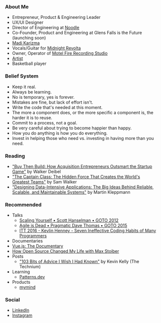 ### About Me

* Entrepreneur, Product &amp; Engineering Leader
* UX/UI Designer
* Director of Engineering at [Noodle](https://about.noodle.com/)
* Co-Founder, Product and Engineering at Glens Falls is the Future (launching soon)
* [Madi Karizma](https://madikarizma.com)
* Vocals/Guitar for [Midnight Revolta](https://midnightrevolta.com)
* Owner, Operator of [Motel Fire Recording Studio](https://motelfirerecordingstudio.com)
* [Artist](https://www.instagram.com/p/CdrZWWgOjd5/)
* Basketball player

### Belief System

* Keep it real.
* Always be learning.
* No is temporary, yes is forever.
* Mistakes are fine, but lack of effort isn't.
* Write the code that's needed at this moment.
* The more a component does, or the more specific a component is, the harder it is to reuse.
* Commit to a process, not a goal.
* Be very careful about trying to become happier than happy.
* How you do anything is how you do everything.
* Invest in helping those who need vs. investing in having more than you need.

### Reading

* ["Buy Then Build: How Acquisition Entrepreneurs Outsmart the Startup Game"](https://www.amazon.com/Buy-Then-Build-Acquisition-Entrepreneurs-ebook/dp/B07JKM2F5Q) by Walker Deibel
* ["The Captain Class: The Hidden Force That Creates the World's Greatest Teams"](https://www.amazon.com/Captain-Class-Hidden-Creates-Greatest/dp/0812997190) by Sam Walker
* ["Designing Data-Intensive Applications: The Big Ideas Behind Reliable, Scalable, and Maintainable Systems"](https://www.amazon.com/Designing-Data-Intensive-Applications-Reliable-Maintainable/dp/1449373321) by Martin Kleppmann

### Recommended

* Talks
  * [Scaling Yourself • Scott Hanselman • GOTO 2012](https://www.youtube.com/watch?v=FS1mnISoG7U)
  * [Agile is Dead • Pragmatic Dave Thomas • GOTO 2015](https://www.youtube.com/watch?v=a-BOSpxYJ9M)
  * [ITT 2016 - Kevlin Henney - Seven Ineffective Coding Habits of Many Programmers](https://www.youtube.com/watch?v=ZsHMHukIlJY)
* Documentaries
 * [Vue.js: The Documentary](https://www.youtube.com/watch?v=OrxmtDw4pVI)
 * [How Open Source Changed My Life with Max Stoiber](https://www.youtube.com/watch?v=ifq3xhik8tE)
* Posts
  * ["103 Bits of Advice I Wish I Had Known"](https://kk.org/thetechnium/103-bits-of-advice-i-wish-i-had-known/) by Kevin Kelly (The Technium)
* Learning
  * [Patterns.dev](https://www.patterns.dev/)
* Products
  * [mymind](mymind.com)

### Social

* [LinkedIn](https://linkedin.com/in/madikarizma)
* [Instagram](https://instagram.com/madikarizma)
